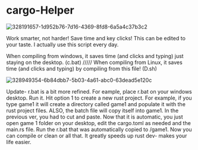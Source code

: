 # cargo-Helper


![328191657-1d952b76-7d16-4369-8fd8-6a5a4c37b3c2](https://github.com/user-attachments/assets/a5d4595f-9a2c-4515-839f-0cfaf8b5433c)


Work smarter, not harder! Save time and key clicks! This can be edited to your taste. I actually use this script every day.

When compiling from windows, it saves time (and clicks and typing) just staying on the desktop. (c.bat)
/////
When compiling from Linux, it saves time (and clicks and typing) by compiling from this file!  (D.sh)


![328949354-6b84dbb7-5b03-4a61-abc0-63dead5e120c](https://github.com/user-attachments/assets/ed9c218b-41e3-47c2-ad52-9a67c0372ac5)


Update- r.bat is a bit more refined. For eample, place r.bat on your windows desktop. Run it. Hit option 1 to create a new rust project. For example, if you type game1 it will create a directory called game1 and populate it with the rust project files. ALSO, the batch file will copy itself into game1. In the previous ver, you had to cut and paste. Now that it is automatic, you just open game 1 folder on your desktop, edit the cargo.toml as needed and the main.rs file. Run the r.bat that was automatically copied to /game1.  Now you can compile or clean or all that. It greatly speeds up rust dev- makes your life easier. 

